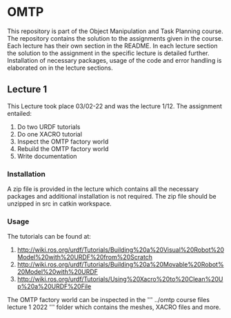 # OMTP

This repository is part of the Object Manipulation and Task Planning course. The repository contains the solution to the assignments given in the course. Each lecture has their own section in the README. In each lecture section the solution to the assignment in the specific lecture is detailed further. Installation of necessary packages, usage of the code and error handling is elaborated on in the lecture sections.

## Lecture 1

This Lecture took place 03/02-22 and was the lecture 1/12. The assignment entailed:

1.	Do two URDF tutorials
2.	Do one XACRO tutorial
3.	Inspect the OMTP factory world
4.	Rebuild the OMTP factory world
5.	Write documentation

### Installation

A zip file is provided in the lecture which contains all the necessary packages and additional installation is not required. The zip file should be unzipped in src in catkin workspace.

### Usage

The tutorials can be found at:

1.	http://wiki.ros.org/urdf/Tutorials/Building%20a%20Visual%20Robot%20Model%20with%20URDF%20from%20Scratch
2.	http://wiki.ros.org/urdf/Tutorials/Building%20a%20Movable%20Robot%20Model%20with%20URDF
3.	http://wiki.ros.org/urdf/Tutorials/Using%20Xacro%20to%20Clean%20Up%20a%20URDF%20File

The OMTP factory world can be inspected in the ''' ../omtp course files lecture 1 2022 ''' folder which contains the meshes, XACRO files and more. 

